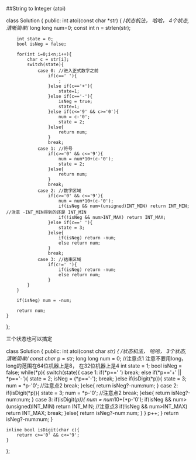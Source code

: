 ##String to Integer (atoi)    

class Solution {
public:
   int atoi(const char *str) {
       /*状态机法， 哈哈， 4个状态, 清晰简单*/
        long long num=0;
        const int n = strlen(str);
        
        int state = 0;
        bool isNeg = false;
        
        for(int i=0;i<n;i++){
            char c = str[i];
            switch(state){
                case 0: //进入正式数字之前
                    if(c==' '){ 
                        ;
                    }else if(c=='+'){
                        state=1;
                    }else if(c=='-'){
                        isNeg = true;
                        state=1;
                    }else if(c<='9' && c>='0'){
                        num = c-'0';
                        state = 2;
                    }else{
                        return num;
                    }
                    break;
                case 1: //符号
                    if(c>='0' && c<='9'){
                        num = num*10+(c-'0');
                        state = 2;
                    }else{
                        return num;
                    }
                    break;
                case 2: //数字区域
                    if(c>='0' && c<='9'){
                        num = num*10+(c-'0');
                        if(isNeg && num>(unsigned)INT_MIN) return INT_MIN; //注意 -INT_MIN得到的还是 INT_MIN
                        if(!isNeg && num>INT_MAX) return INT_MAX;
                    }else if(c==' '){
                        state = 3;
                    }else{
                        if(isNeg) return -num;
                        else return num;
                    }
                    break;
                case 3: //结束区域
                    if(c!=' '){
                        if(isNeg) return -num;
                        else return num;
                    }
            }
        }
        
        if(isNeg) num = -num;
        
        return num;
    }
};

三个状态也可以搞定

class Solution {
public:
   int atoi(const char *str) {
       /*状态机法， 哈哈， 3个状态, 清晰简单*/
       const char* p = str;
       long long num = 0; //注意点1 注意不要用long，long的范围在64位机器上是8， 在32位机器上是4
       int state = 1;
       bool isNeg = false;
       while(*p){
           switch(state){
                case 1:
                    if(*p==' ') break;
                    else if(*p=='+' || *p=='-'){
                        state = 2;
                        isNeg = (*p=='-');
                        break;
                    }else if(isDigit(*p)){
                        state = 3;
                        num = *p-'0'; //注意点2
                        break;
                    }else{
                        return isNeg?-num:num;
                    }
                case 2:
                    if(isDigit(*p)){
                        state = 3;
                        num = *p-'0'; //注意点2
                        break;
                    }else{
                        return isNeg?-num:num;
                    }
                case 3:
                    if(isDigit(*p)){
                        num = num*10+(*p-'0');
                        if(isNeg && num>(unsigned)INT_MIN) return INT_MIN; //注意点3
                        if(!isNeg && num>INT_MAX) return INT_MAX;
                        break;
                    }else{
                        return isNeg?-num:num;
                    }
           }
           p++;
       }
       return isNeg?-num:num;
    }
    
    inline bool isDigit(char c){
        return c>='0' && c<='9';
    }
};
